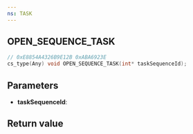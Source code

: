```yaml
---
ns: TASK
---
```

## OPEN_SEQUENCE_TASK

```c
// 0xE8854A4326B9E12B 0xABA6923E
cs_type(Any) void OPEN_SEQUENCE_TASK(int* taskSequenceId);
```

## Parameters
* **taskSequenceId**: 

## Return value
